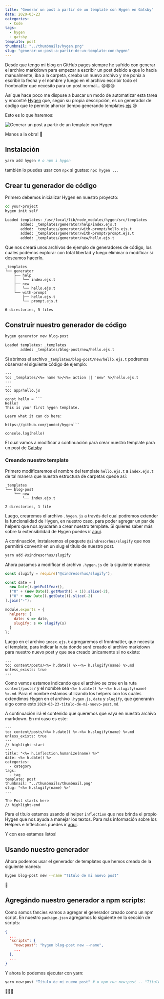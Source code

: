 ```yaml
---
title: "Generar un post a partir de un template con Hygen en Gatsby"
date: 2020-03-23
categories:
  - Code
tags:
  - hygen
  - gatsby
template: post
thumbnail: "../thumbnails/hygen.png"
slug: "generar-un-post-a-partir-de-un-template-con-hygen"
---
```


Desde que tengo mi blog en GitHub pages siempre he sufrido con generar el archivo markdown para empezar a escribir un post debido a que lo hacía manualmente, iba a la carpeta, creaba un nuevo archivo y me ponía a escribir la fecha y el nombre y luego en el archivo escribir todo el frontmatter que necesito para un post normal... 😫😩😪

Así que hace poco me dispuse a buscar un modo de automatizar esta tarea y encontré [Hygen](http://www.hygen.io/) que, según su propia descripción, es un generador de código que te permite ahorrar tiempo generando templates [ejs](https://ejs.co/) 😃

Esto es lo que haremos:

![Generar un post a partir de un template con Hygen](https://i.imgur.com/ocxaniF.gif)

Manos a la obra! 💪

## Instalación

```bash
yarn add hygen # o npm i hygen
```

también lo puedes usar con `npx` si gustas: `npx hygen ...`

## Crear tu generador de código

Primero debemos inicializar Hygen en nuestro proyecto:

```bash
cd your-project
hygen init self

Loaded templates: /usr/local/lib/node_modules/hygen/src/templates
       added: _templates/generator/help/index.ejs.t
       added: _templates/generator/with-prompt/hello.ejs.t
       added: _templates/generator/with-prompt/prompt.ejs.t
       added: _templates/generator/new/hello.ejs.t
```

Que nos creará unos archivos de ejemplo de generadores de código, los cuales podemos explorar con total libertad y luego eliminar o modificar si deseamos hacerlo.

```terminal
_templates
└── generator
    ├── help
    │   └── index.ejs.t
    ├── new
    │   └── hello.ejs.t
    └── with-prompt
        ├── hello.ejs.t
        └── prompt.ejs.t

6 directories, 5 files
```

## Construir nuestro generador de código

```bash
hygen generator new blog-post

Loaded templates: _templates
       added: _templates/blog-post/new/hello.ejs.t
```

Si abrimos el archivo `_templates/blog-post/new/hello.ejs.t` podremos observar el siguiente código de ejemplo:

````
---
to: _templates/<%= name %>/<%= action || 'new' %>/hello.ejs.t
---
---
to: app/hello.js
---
const hello = ```
Hello!
This is your first hygen template.

Learn what it can do here:

https://github.com/jondot/hygen```

console.log(hello)
````

El cual vamos a modificar a continuación para crear nuestro template para un post de [Gatsby](https://www.gatsbyjs.org/)

### Creando nuestro template

Primero modificaremos el nombre del template `hello.ejs.t` a `index.ejs.t` de tal manera que nuestra estructura de carpetas quede así:

```terminal
_templates
└── blog-post
    └── new
        └── index.ejs.t

2 directories, 1 file
```

Luego, crearemos el archivo `.hygen.js` a través del cual podremos extender la funcionalidad de Hygen, en nuestro caso, para poder agregar un par de helpers que nos ayudarán a crear nuestro template. Si quieres saber más sobre la extensibilidad de Hygen puedes ir [aquí](http://www.hygen.io/extensibility).

A continuación, instalaremos el paquete `@sindresorhus/slugify` que nos permitirá convertir en un slug el título de nuestro post.

```bash
yarn add @sindresorhus/slugify
```

Ahora pasamos a modificar el archivo `.hygen.js` de la siguiente manera:

```javascript
const slugify = require("@sindresorhus/slugify");

const date = [
  new Date().getFullYear(),
  ("0" + (new Date().getMonth() + 1)).slice(-2),
  ("0" + new Date().getDate()).slice(-2)
].join("-");

module.exports = {
  helpers: {
    date: s => date,
    slugify: s => slugify(s)
  }
};
```

Luego en el archivo `index.ejs.t` agregaremos el frontmatter, que necesita el template, para indicar la ruta donde será creado el archivo markdown para nuestro nuevo post y que sea creado únicamente si no existe:

```ejs
---
to: content/posts/<%= h.date() %>-<%= h.slugify(name) %>.md
unless_exists: true
---
```

Como vemos estamos indicando que el archivo se cree en la ruta `content/posts/` y el nombre sea `<%= h.date() %>-<%= h.slugify(name) %>.md`. Para el nombre estamos utilizando los helpers con los cuales extendimos Hygen en el archivo `.hygen.js`, `date` y `slugify`, que generarán algo como esto `2020-03-23-titulo-de-mi-nuevo-post.md`.

A continuación irá el contenido que queremos que vaya en nuestro archivo markdown. En mi caso es este:

```ejs{numberLines: true}
---
to: content/posts/<%= h.date() %>-<%= h.slugify(name) %>.md
unless_exists: true
---
// highlight-start
---
title: "<%= h.inflection.humanize(name) %>"
date: <%= h.date() %>
categories:
  - category
tags:
  - tag
template: post
thumbnail: "../thumbnails/thumbnail.png"
slug: "<%= h.slugify(name) %>"
---

The Post starts here
// highlight-end
```

Para el título estamos usando el helper `inflection` que nos brinda el propio Hygen que nos ayuda a manejar los textos. Para más información sobre los Helpers e Inflections puedes ir [aquí](http://www.hygen.io/templates/#helpers-and-inflections).

Y con eso estamos listos!

## Usando nuestro generador

Ahora podemos usar el generador de templates que hemos creado de la siguiente manera:

```bash
hygen blog-post new --name "Título de mi nuevo post"
```

🎉

## Agregándo nuestro generador a npm scripts:

Como somos fancies vamos a agregar el generador creado como un npm script. En nuestro `package.json` agregamos lo siguiente en la sección de scripts:

```json
{
  ...
  "scripts": {
    "new:post": "hygen blog-post new --name",
    ...
  },
  ...
}
```

Y ahora lo podemos ejecutar con yarn:

```bash
yarn new:post "Título de mi nuevo post" # o npm run new:post -- "Título de mi nuevo post"
```

🎉🎉🎉

